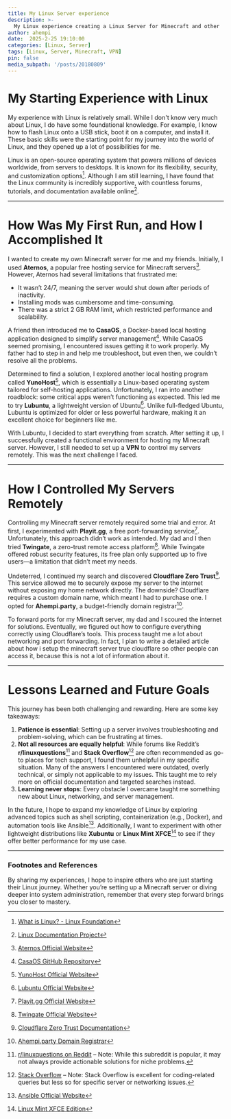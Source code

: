 ```yaml
---
title: My Linux Server experience
description: >-
  My Linux experience creating a Linux Server for Minecraft and other
author: ahempi
date:  2025-2-25 19:10:00
categories: [Linux, Server]
tags: [Linux, Server, Minecraft, VPN]
pin: false
media_subpath: '/posts/20180809'
---
```


# My Starting Experience with Linux

My experience with Linux is relatively small. While I don't know very much about Linux, I do have some foundational knowledge. For example, I know how to flash Linux onto a USB stick, boot it on a computer, and install it. These basic skills were the starting point for my journey into the world of Linux, and they opened up a lot of possibilities for me.

Linux is an open-source operating system that powers millions of devices worldwide, from servers to desktops. It is known for its flexibility, security, and customization options[^1]. Although I am still learning, I have found that the Linux community is incredibly supportive, with countless forums, tutorials, and documentation available online[^2].

---

# How Was My First Run, and How I Accomplished It

I wanted to create my own Minecraft server for me and my friends. Initially, I used **Aternos**, a popular free hosting service for Minecraft servers[^3]. However, Aternos had several limitations that frustrated me:
- It wasn’t 24/7, meaning the server would shut down after periods of inactivity.
- Installing mods was cumbersome and time-consuming.
- There was a strict 2 GB RAM limit, which restricted performance and scalability.

A friend then introduced me to **CasaOS**, a Docker-based local hosting application designed to simplify server management[^4]. While CasaOS seemed promising, I encountered issues getting it to work properly. My father had to step in and help me troubleshoot, but even then, we couldn’t resolve all the problems.

Determined to find a solution, I explored another local hosting program called **YunoHost**[^5], which is essentially a Linux-based operating system tailored for self-hosting applications. Unfortunately, I ran into another roadblock: some critical apps weren’t functioning as expected. This led me to try **Lubuntu**, a lightweight version of Ubuntu[^6]. Unlike full-fledged Ubuntu, Lubuntu is optimized for older or less powerful hardware, making it an excellent choice for beginners like me.

With Lubuntu, I decided to start everything from scratch. After setting it up, I successfully created a functional environment for hosting my Minecraft server. However, I still needed to set up a **VPN** to control my servers remotely. This was the next challenge I faced.

---

# How I Controlled My Servers Remotely

Controlling my Minecraft server remotely required some trial and error. At first, I experimented with **Playit.gg**, a free port-forwarding service[^7]. Unfortunately, this approach didn’t work as intended. My dad and I then tried **Twingate**, a zero-trust remote access platform[^8]. While Twingate offered robust security features, its free plan only supported up to five users—a limitation that didn’t meet my needs.

Undeterred, I continued my search and discovered **Cloudflare Zero Trust**[^9]. This service allowed me to securely expose my server to the internet without exposing my home network directly. The downside? Cloudflare requires a custom domain name, which meant I had to purchase one. I opted for **Ahempi.party**, a budget-friendly domain registrar[^10].

To forward ports for my Minecraft server, my dad and I scoured the internet for solutions. Eventually, we figured out how to configure everything correctly using Cloudflare’s tools. This process taught me a lot about networking and port forwarding. In fact, I plan to write a detailed article about how i setup the minecraft server true cloudflare so other people can access it, because this is not a lot of information about it.

---

# Lessons Learned and Future Goals

This journey has been both challenging and rewarding. Here are some key takeaways:
1. **Patience is essential**: Setting up a server involves troubleshooting and problem-solving, which can be frustrating at times.
2. **Not all resources are equally helpful**: While forums like Reddit’s **r/linuxquestions**[^11] and **Stack Overflow**[^12] are often recommended as go-to places for tech support, I found them unhelpful in my specific situation. Many of the answers I encountered were outdated, overly technical, or simply not applicable to my issues. This taught me to rely more on official documentation and targeted searches instead.
3. **Learning never stops**: Every obstacle I overcame taught me something new about Linux, networking, and server management.

In the future, I hope to expand my knowledge of Linux by exploring advanced topics such as shell scripting, containerization (e.g., Docker), and automation tools like Ansible[^13]. Additionally, I want to experiment with other lightweight distributions like **Xubuntu** or **Linux Mint XFCE**[^14] to see if they offer better performance for my use case.

---

### Footnotes and References
[^1]: [What is Linux? - Linux Foundation](https://www.linuxfoundation.org/about/what-is-linux/)  
[^2]: [Linux Documentation Project](https://tldp.org/)  
[^3]: [Aternos Official Website](https://aternos.org/)  
[^4]: [CasaOS GitHub Repository](https://github.com/IceWhaleTech/CasaOS)  
[^5]: [YunoHost Official Website](https://yunohost.org/)  
[^6]: [Lubuntu Official Website](https://lubuntu.me/)  
[^7]: [Playit.gg Official Website](https://playit.gg/)  
[^8]: [Twingate Official Website](https://www.twingate.com/)  
[^9]: [Cloudflare Zero Trust Documentation](https://www.cloudflare.com/products/zero-trust/)  
[^10]: [Ahempi.party Domain Registrar](https://ahempi.party/)  
[^11]: [r/linuxquestions on Reddit](https://www.reddit.com/r/linuxquestions/) – Note: While this subreddit is popular, it may not always provide actionable solutions for niche problems.  
[^12]: [Stack Overflow](https://stackoverflow.com/) – Note: Stack Overflow is excellent for coding-related queries but less so for specific server or networking issues.  
[^13]: [Ansible Official Website](https://www.ansible.com/)  
[^14]: [Linux Mint XFCE Edition](https://linuxmint.com/download.php)

By sharing my experiences, I hope to inspire others who are just starting their Linux journey. Whether you’re setting up a Minecraft server or diving deeper into system administration, remember that every step forward brings you closer to mastery.